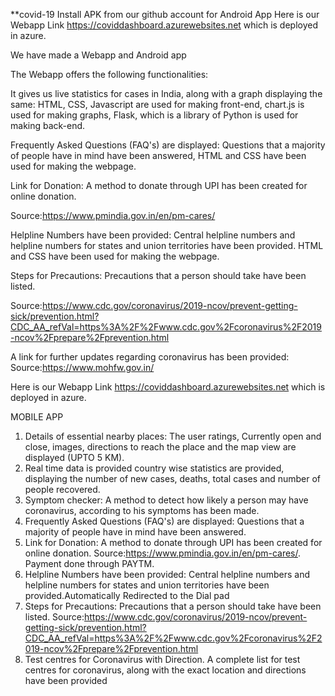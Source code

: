 **covid-19
Install APK from our github account for Android App
Here is our Webapp Link https://coviddashboard.azurewebsites.net which is deployed in azure.

We have made a Webapp and Android app

The Webapp offers the following functionalities:

It gives us live statistics for cases in India, along with a graph displaying the same: HTML, CSS, Javascript are used for making front-end, chart.js is used for making graphs, Flask, which is a library of Python is used for making back-end.

Frequently Asked Questions (FAQ's) are displayed: Questions that a majority of people have in mind have been answered, HTML and CSS have been used for making the webpage.

Link for Donation: A method to donate through UPI has been created for online donation.

Source:https://www.pmindia.gov.in/en/pm-cares/

Helpline Numbers have been provided: Central helpline numbers and helpline numbers for states and union territories have been provided. HTML and CSS have been used for making the webpage.

Steps for Precautions: Precautions that a person should take have been listed.

Source:https://www.cdc.gov/coronavirus/2019-ncov/prevent-getting-sick/prevention.html?CDC_AA_refVal=https%3A%2F%2Fwww.cdc.gov%2Fcoronavirus%2F2019-ncov%2Fprepare%2Fprevention.html

A link for further updates regarding coronavirus has been provided: Source:https://www.mohfw.gov.in/

 Here is our Webapp Link https://coviddashboard.azurewebsites.net which is deployed in azure.
 
 MOBILE APP
 
 1. Details of essential nearby places:
The user ratings, Currently open and close, images, directions to reach the place and the map view are displayed (UPTO 5 KM).
2. Real time data is provided
country wise statistics are provided, displaying the number of new cases, deaths, total cases and number of people recovered.
3. Symptom checker:
A method to detect how likely a person may have coronavirus, according to his symptoms has been made.
4. Frequently Asked Questions (FAQ's) are displayed:
Questions that a majority of people have in mind have been answered. 
5. Link for Donation: A method to donate through UPI has been created for online donation. Source:https://www.pmindia.gov.in/en/pm-cares/. Payment done through PAYTM.
6. Helpline Numbers have been provided: Central helpline numbers and helpline numbers for states and union territories have been provided.Automatically Redirected to the Dial pad
7. Steps for Precautions: Precautions that a person should take have been listed.
Source:https://www.cdc.gov/coronavirus/2019-ncov/prevent-getting-sick/prevention.html?CDC_AA_refVal=https%3A%2F%2Fwww.cdc.gov%2Fcoronavirus%2F2019-ncov%2Fprepare%2Fprevention.html
 8. Test centres for Coronavirus with Direction.
A complete list for test centres for coronavirus, along with the exact location and directions have been provided
 
